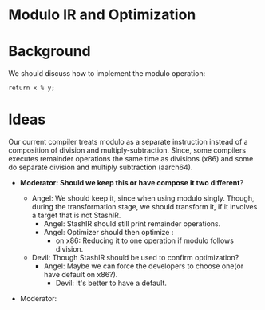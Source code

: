 Modulo IR and Optimization
====

# Background
We should discuss how to implement the modulo operation:
```
return x % y;
```

# Ideas
Our current compiler treats modulo as a separate instruction instead of a composition
of division and multiply-subtraction. Since, some compilers executes remainder operations
the same time as divisions (x86) and some do separate division and multiply subtraction 
(aarch64).

* **Moderator: Should we keep this or have compose it two different**?
  * Angel: We should keep it, since when using modulo singly. Though, during the transformation
    stage, we should transform it, if it involves a target that is not StashIR.
    * Angel: StashIR should still print remainder operations.
    * Angel: Optimizer should then optimize :
      * on x86: Reducing it to one operation if modulo follows division.
  * Devil: Though StashIR should be used to confirm optimization?
    * Angel: Maybe we can force the developers to choose one(or have default on x86?).
      * Devil: It's better to have a default.

* Moderator:
